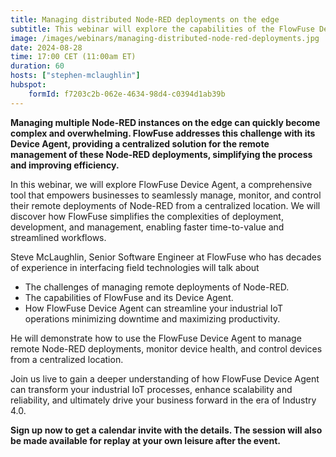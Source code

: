 ```yaml
---
title: Managing distributed Node-RED deployments on the edge
subtitle: This webinar will explore the capabilities of the FlowFuse Device Agent, a powerful tool for managing remote Node-RED deployments.
image: /images/webinars/managing-distributed-node-red-deployments.jpg
date: 2024-08-28
time: 17:00 CET (11:00am ET) 
duration: 60
hosts: ["stephen-mclaughlin"]
hubspot:
    formId: f7203c2b-062e-4634-98d4-c0394d1ab39b
---
```


**Managing multiple Node-RED instances on the edge can quickly become complex and overwhelming. FlowFuse addresses this challenge with its Device Agent, providing a centralized solution for the remote management of these Node-RED deployments, simplifying the process and improving efficiency.**

<!--more-->

In this webinar, we will explore FlowFuse Device Agent, a comprehensive tool that empowers businesses to seamlessly manage, monitor, and control their remote deployments of Node-RED from a centralized location. We will discover how FlowFuse simplifies the complexities of deployment, development, and management, enabling faster time-to-value and streamlined workflows.

Steve McLaughlin, Senior Software Engineer at FlowFuse who has decades of experience in interfacing field technologies will talk about 

- The challenges of managing remote deployments of Node-RED.
- The capabilities of FlowFuse and its Device Agent.
- How FlowFuse Device Agent can streamline your industrial IoT operations minimizing downtime and maximizing productivity.

He will demonstrate how to use the FlowFuse Device Agent to manage remote Node-RED deployments, monitor device health, and control devices from a centralized location. 

Join us live to gain a deeper understanding of how FlowFuse Device Agent can transform your industrial IoT processes, enhance scalability and reliability, and ultimately drive your business forward in the era of Industry 4.0.


**Sign up now to get a calendar invite with the details. The session will also be made available for replay at your own leisure after the event.**
